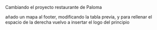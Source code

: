 Cambiando el proyecto restaurante de Paloma

añado un mapa al footer, modificando la tabla previa, y para rellenar el espacio de la derecha vuelvo a insertar el logo del principio